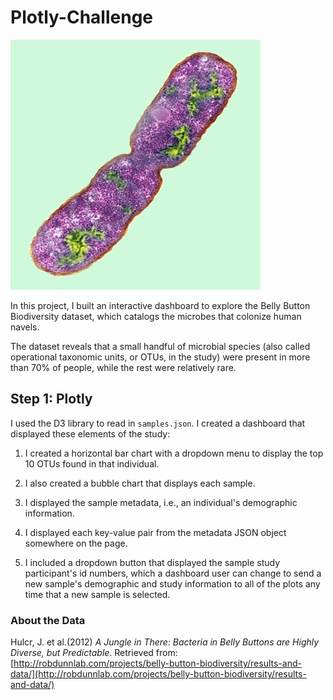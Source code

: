 # Plotly-Challenge

![Bacteria by filterforge.com](Images/bacteria.jpg)

In this project, I built an interactive dashboard to explore the Belly Button Biodiversity dataset, which catalogs the microbes that colonize human navels.

The dataset reveals that a small handful of microbial species (also called operational taxonomic units, or OTUs, in the study) were present in more than 70% of people, while the rest were relatively rare.

## Step 1: Plotly

I used the D3 library to read in `samples.json`. I created a dashboard that displayed these elements of the study:

1. I created a horizontal bar chart with a dropdown menu to display the top 10 OTUs found in that individual.

2. I also created a bubble chart that displays each sample.

3. I displayed the sample metadata, i.e., an individual's demographic information.

4. I displayed each key-value pair from the metadata JSON object somewhere on the page.

5. I included a dropdown button that displayed the sample study participant's id numbers, which a dashboard user can change to send a new sample's demographic and study information to all of the plots any time that a new sample is selected.

### About the Data

Hulcr, J. et al.(2012) _A Jungle in There: Bacteria in Belly Buttons are Highly Diverse, but Predictable_. Retrieved from: [http://robdunnlab.com/projects/belly-button-biodiversity/results-and-data/](http://robdunnlab.com/projects/belly-button-biodiversity/results-and-data/)